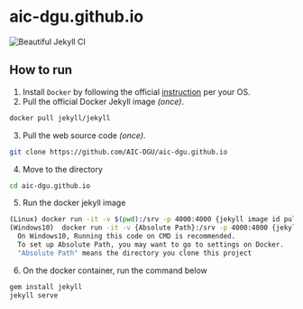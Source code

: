 # aic-dgu.github.io

![Beautiful Jekyll CI](https://github.com/AIC-DGU/aic-dgu.github.io/workflows/Beautiful%20Jekyll%20CI/badge.svg)

## How to run

1. Install `Docker` by following the official [instruction](https://docs.docker.com/get-docker/) per your OS.
2. Pull the official Docker Jekyll image <i>(once)</i>.
```bash
docker pull jekyll/jekyll
```
3. Pull the web source code <i>(once)</i>.
```bash
git clone https://github.com/AIC-DGU/aic-dgu.github.io
```

4. Move to the directory
```bash
cd aic-dgu.github.io
```

5. Run the docker jekyll image
```bash
(Linux) docker run -it -v $(pwd):/srv -p 4000:4000 {jekyll image id pulled at the step 2} /bin/bash
(Windows10)  docker run -it -v {Absolute Path}:/srv -p 4000:4000 {jekyll image id} /bin/bash
  On Windows10, Running this code on CMD is recommended.
  To set up Absolute Path, you may want to go to settings on Docker.
  "Absolute Path" means the directory you clone this project
```
6. On the docker container, run the command below
```bash
gem install jekyll
jekyll serve
```
